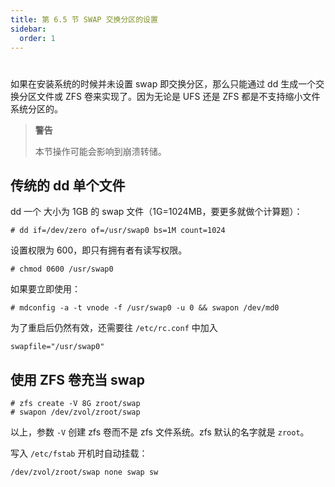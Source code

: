 ```yaml
---
title: 第 6.5 节 SWAP 交换分区的设置
sidebar:
  order: 1
---
```

# 

如果在安装系统的时候并未设置 swap 即交换分区，那么只能通过 dd 生成一个交换分区文件或 ZFS 卷来实现了。因为无论是 UFS 还是 ZFS 都是不支持缩小文件系统分区的。

>**警告**
>
>本节操作可能会影响到崩溃转储。

## 传统的 dd 单个文件

dd 一个 大小为 1GB 的 swap 文件（1G=1024MB，要更多就做个计算题）：

```shell-session
# dd if=/dev/zero of=/usr/swap0 bs=1M count=1024
```

设置权限为 600，即只有拥有者有读写权限。

```shell-session
# chmod 0600 /usr/swap0
```

如果要立即使用：

```shell-session
# mdconfig -a -t vnode -f /usr/swap0 -u 0 && swapon /dev/md0
```

为了重启后仍然有效，还需要往 `/etc/rc.conf` 中加入

```shell-session
swapfile="/usr/swap0"
```

## 使用 ZFS 卷充当 swap

```shell-session
# zfs create -V 8G zroot/swap
# swapon /dev/zvol/zroot/swap
```

以上，参数 `-V` 创建 zfs 卷而不是 zfs 文件系统。zfs 默认的名字就是 `zroot`。

写入 `/etc/fstab` 开机时自动挂载：

```shell-session
/dev/zvol/zroot/swap none swap sw
```


